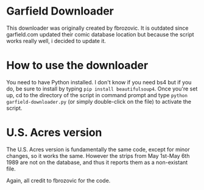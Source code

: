 # Garfield Downloader
This downloader was originally created by fbrozovic. It is outdated since garfield.com updated their comic database location but because the script works really well, i decided to update it.

# How to use the downloader
You need to have Python installed. I don't know if you need bs4 but if you do, be sure to install by typing `pip install beautifulsoup4`. Once you're set up, cd to the directory of the script in command prompt and type `python garfield-downloader.py` (or simply double-click on the file) to activate the script.

# U.S. Acres version
The U.S. Acres version is fundamentally the same code, except for minor changes, so it works the same. However the strips from May 1st-May 6th 1989 are not on the database, and thus it reports them as a non-existant file.

Again, all credit to fbrozovic for the code.
